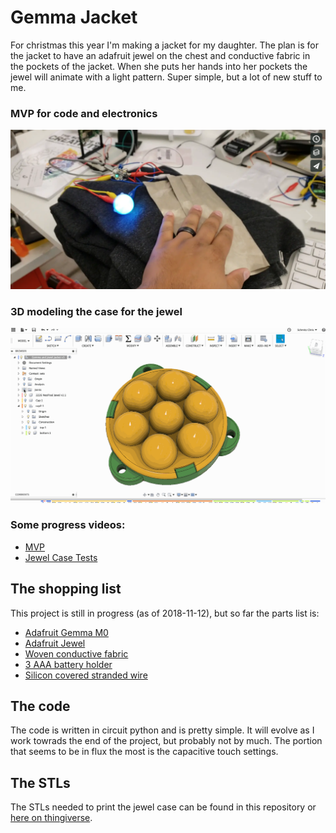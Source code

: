 # Gemma Jacket

For christmas this year I'm making a jacket for my daughter. The plan is for the jacket to have an adafruit jewel on the chest and conductive fabric in the pockets of the jacket. When she puts her hands into her pockets the jewel will animate with a light pattern. Super simple, but a lot of new stuff to me.

### MVP for code and electronics

![mvp of electronics](readme_attachments/mvp.png)

### 3D modeling the case for the jewel

![jewel case model](readme_attachments/jewel_case.gif)

### Some progress videos:

- [MVP](https://vimeo.com/299450215)
- [Jewel Case Tests](https://vimeo.com/300294198)

## The shopping list

This project is still in progress (as of 2018-11-12), but so far the parts list is:

- [Adafruit Gemma M0](https://www.adafruit.com/product/3501)
- [Adafruit Jewel](https://www.adafruit.com/product/2226)
- [Woven conductive fabric](https://www.adafruit.com/product/1168)
- [3 AAA battery holder](https://www.adafruit.com/product/727)
- [Silicon covered stranded wire](https://www.adafruit.com/product/2003)

## The code

The code is written in circuit python and is pretty simple. It will evolve as I work towrads the end of the project, but probably not by much. The portion that seems to be in flux the most is the capacitive touch settings.

## The STLs

The STLs needed to print the jewel case can be found in this repository or [here on thingiverse](https://www.thingiverse.com/thing:3209885).
